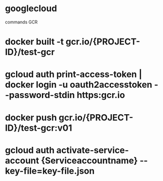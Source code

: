 # googlecloud

commands GCR
# docker built -t gcr.io/{PROJECT-ID}/test-gcr
# gcloud auth print-access-token | docker login -u oauth2accesstoken \--password-stdin https:gcr.io
# docker push gcr.io/{PROJECT-ID}/test-gcr:v01
# gcloud auth activate-service-account {Serviceaccountname} --key-file=key-file.json

